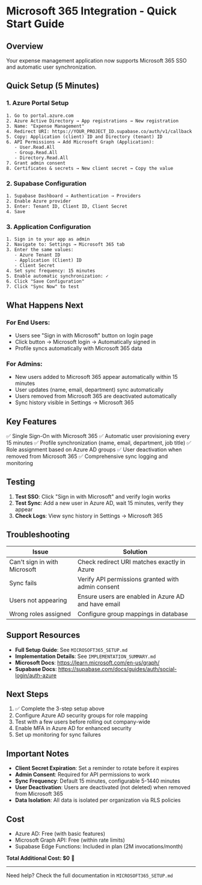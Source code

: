 # Microsoft 365 Integration - Quick Start Guide

## Overview
Your expense management application now supports Microsoft 365 SSO and automatic user synchronization.

## Quick Setup (5 Minutes)

### 1. Azure Portal Setup
```
1. Go to portal.azure.com
2. Azure Active Directory → App registrations → New registration
3. Name: "Expense Management"
4. Redirect URI: https://YOUR_PROJECT_ID.supabase.co/auth/v1/callback
5. Copy: Application (client) ID and Directory (tenant) ID
6. API Permissions → Add Microsoft Graph (Application):
   - User.Read.All
   - Group.Read.All
   - Directory.Read.All
7. Grant admin consent
8. Certificates & secrets → New client secret → Copy the value
```

### 2. Supabase Configuration
```
1. Supabase Dashboard → Authentication → Providers
2. Enable Azure provider
3. Enter: Tenant ID, Client ID, Client Secret
4. Save
```

### 3. Application Configuration
```
1. Sign in to your app as admin
2. Navigate to: Settings → Microsoft 365 tab
3. Enter the same values:
   - Azure Tenant ID
   - Application (Client) ID
   - Client Secret
4. Set sync frequency: 15 minutes
5. Enable automatic synchronization: ✓
6. Click "Save Configuration"
7. Click "Sync Now" to test
```

## What Happens Next

### For End Users:
- Users see "Sign in with Microsoft" button on login page
- Click button → Microsoft login → Automatically signed in
- Profile syncs automatically with Microsoft 365 data

### For Admins:
- New users added to Microsoft 365 appear automatically within 15 minutes
- User updates (name, email, department) sync automatically
- Users removed from Microsoft 365 are deactivated automatically
- Sync history visible in Settings → Microsoft 365

## Key Features

✅ Single Sign-On with Microsoft 365
✅ Automatic user provisioning every 15 minutes
✅ Profile synchronization (name, email, department, job title)
✅ Role assignment based on Azure AD groups
✅ User deactivation when removed from Microsoft 365
✅ Comprehensive sync logging and monitoring

## Testing

1. **Test SSO**: Click "Sign in with Microsoft" and verify login works
2. **Test Sync**: Add a new user in Azure AD, wait 15 minutes, verify they appear
3. **Check Logs**: View sync history in Settings → Microsoft 365

## Troubleshooting

| Issue | Solution |
|-------|----------|
| Can't sign in with Microsoft | Check redirect URI matches exactly in Azure |
| Sync fails | Verify API permissions granted with admin consent |
| Users not appearing | Ensure users are enabled in Azure AD and have email |
| Wrong roles assigned | Configure group mappings in database |

## Support Resources

- **Full Setup Guide**: See `MICROSOFT365_SETUP.md`
- **Implementation Details**: See `IMPLEMENTATION_SUMMARY.md`
- **Microsoft Docs**: https://learn.microsoft.com/en-us/graph/
- **Supabase Docs**: https://supabase.com/docs/guides/auth/social-login/auth-azure

## Next Steps

1. ✅ Complete the 3-step setup above
2. Configure Azure AD security groups for role mapping
3. Test with a few users before rolling out company-wide
4. Enable MFA in Azure AD for enhanced security
5. Set up monitoring for sync failures

## Important Notes

- **Client Secret Expiration**: Set a reminder to rotate before it expires
- **Admin Consent**: Required for API permissions to work
- **Sync Frequency**: Default 15 minutes, configurable 5-1440 minutes
- **User Deactivation**: Users are deactivated (not deleted) when removed from Microsoft 365
- **Data Isolation**: All data is isolated per organization via RLS policies

## Cost

- Azure AD: Free (with basic features)
- Microsoft Graph API: Free (within rate limits)
- Supabase Edge Functions: Included in plan (2M invocations/month)

**Total Additional Cost: $0** 🎉

---

Need help? Check the full documentation in `MICROSOFT365_SETUP.md`
